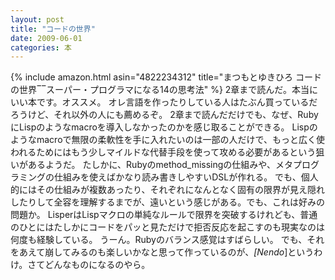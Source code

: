 ```yaml
---
layout: post
title: "コードの世界"
date: 2009-06-01
categories: 本
---
```

 {% include amazon.html asin="4822234312" title="まつもとゆきひろ コードの世界‾‾スーパー・プログラマになる14の思考法" %}
2章まで読んだ。本当にいい本です。オススメ。
オレ言語を作ったりしている人はたぶん買っているだろうけど、それ以外の人にも薦めるぞ。
2章まで読んだだけでも、なぜ、RubyにLispのようなmacroを導入しなかったのかを感じ取ることができる。
Lispのようなmacroで無限の柔軟性を手に入れたいのは一部の人だけで、もっと広く使われるためにはもう少しマイルドな代替手段を使って攻める必要があるという狙いがあるようだ。
たしかに、Rubyのmethod_missingの仕組みや、メタプログラミングの仕組みを使えばかなり読み書きしやすいDSLが作れる。
でも、個人的にはその仕組みが複数あったり、それぞれになんとなく固有の限界が見え隠れしたりして全容を理解するまでが、遠いという感じがある。でも、これは好みの問題か。
LisperはLispマクロの単純なルールで限界を突破するけれども、普通のひとにはたしかにコードをパッと見ただけで拒否反応を起こすのも現実なのは何度も経験している。
うーん。Rubyのバランス感覚はすばらしい。
でも、それをあえて崩してみるのも楽しいかなと思って作っているのが、*[Nendo*]というわけ。さてどんなものになるのやら。
